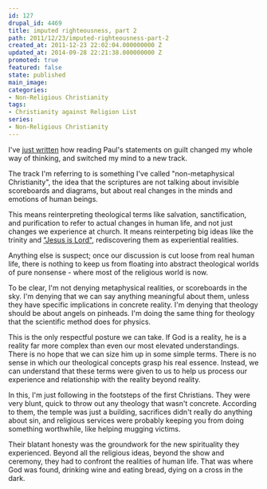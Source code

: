 ```yaml
---
id: 127
drupal_id: 4469
title: imputed righteousness, part 2
path: 2011/12/23/imputed-righteousness-part-2
created_at: 2011-12-23 22:02:04.000000000 Z
updated_at: 2014-09-28 22:21:38.000000000 Z
promoted: true
featured: false
state: published
main_image: 
categories:
- Non-Religious Christianity
tags:
- Christianity against Religion List
series:
- Non-Religious Christianity
---
```

I've [just written](http://micahredding.com/blog/2011/12/19/imputed-righteousness-and-switching-tracks) how reading Paul's statements on guilt changed my whole way of thinking, and switched my mind to a new track.

The track I'm referring to is something I've called "non-metaphysical Christianity", the idea that the scriptures are not talking about invisible scoreboards and diagrams, but about real changes in the minds and emotions of human beings. 

This means reinterpreting theological terms like salvation, sanctification, and purification to refer to actual changes in human life, and not just changes we experience at church. It means reinterpeting big ideas like the trinity and ["Jesus is Lord"](http://micahredding.com/blog/2009/12/13/jesus-is-lord), rediscovering them as experiential realities.

Anything else is suspect; once our discussion is cut loose from real human life, there is nothing to keep us from floating into abstract theological worlds of pure nonsense - where most of the religious world is now. 

To be clear, I'm not denying metaphysical realities, or scoreboards in the sky. I'm denying that we can say anything meaningful about them, unless they have specific implications in concrete reality. I'm denying that theology should be about angels on pinheads. I'm doing the same thing for theology that the scientific method does for physics.

This is the only respectful posture we can take. If God is a reality, he is a reality far more complex than even our most elevated understandings. There is no hope that we can size him up in some simple terms. There is no sense in which our theological concepts grasp his real essence. Instead, we can understand that these terms were given to us to help us process our experience and relationship with the reality beyond reality.

In this, I'm just following in the footsteps of the first Christians. They were very blunt, quick to throw out any theology that wasn't concrete. According to them, the temple was just a building, sacrifices didn't really do anything about sin, and religious services were probably keeping you from doing something worthwhile, like helping mugging victims.

Their blatant honesty was the groundwork for the new spirituality they experienced. Beyond all the religious ideas, beyond the show and ceremony, they had to confront the realities of human life. That was where God was found, drinking wine and eating bread, dying on a cross in the dark.
